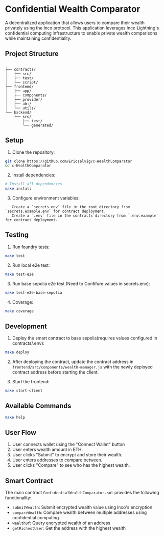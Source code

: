 # Confidential Wealth Comparator

A decentralized application that allows users to compare their wealth privately using the Inco protocol. This application leverages Inco Lightning's confidential computing infrastructure to enable private wealth comparisons while maintaining confidentiality.

## Project Structure

```
.
├── contracts/
│   ├── src/
│   ├── test/
│   └── script/
├── frontend/
│   ├── app/
│   ├── components/
│   ├── provider/
│   ├── abi/
│   └── utils/
└── backend/
    └── src/
        ├── test/
        └── generated/
```

## Setup

1. Clone the repository:

```bash
git clone https://github.com/Ericselvig/c-WealthComparator
cd c-WealthComparator
```

2. Install dependencies:

```bash
# Install all dependencies
make install
```

3. Configure environment variables:

```
   Create a `secrets.env` file in the root directory from `secrets.example.env` for contract deployment.
   Create a `.env` file in the contracts directory from `.env.example` for contract deployment.
```

## Testing

1. Run foundry tests:

```bash
make test
```

2. Run local e2e test:

```bash
make test-e2e
```

3. Run base sepolia e2e test (Need to Confifure values in secrets.env):

```bash
make test-e2e-base-sepolia
```

4. Coverage:

```bash
make coverage
```

## Development

1. Deploy the smart contract to base sepolia(requires values configured in contracts/.env):

```bash
make deploy
```

2. After deploying the contract, update the contract address in `frontend/src/components/wealth-manager.js` with the newly deployed contract address before starting the client.

3. Start the frontend:

```bash
make start-client
```

## Available Commands

```bash
make help
```

## User Flow

1. User connects wallet using the "Connect Wallet" button
2. User enters wealth amount in ETH.
3. User clicks "Submit" to encrypt and store their wealth.
4. User enters addresses to compare between.
5. User clicks "Compare" to see who has the highest wealth.

## Smart Contract

The main contract `ConfidentialWealthComparator.sol` provides the following functionality:

- `submitWealth`: Submit encrypted wealth value using Inco's encryption
- `compareWealth`: Compare wealth between multiple addresses using confidential computing
- `wealthOf`: Query encrypted wealth of an address
- `getRichestUser`: Get the address with the highest wealth
